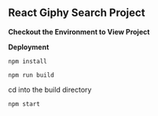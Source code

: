 ## React Giphy Search Project

**Checkout the Environment to View Project**


**Deployment**

`npm install`

`npm run build`

cd into the build directory

`npm start`
